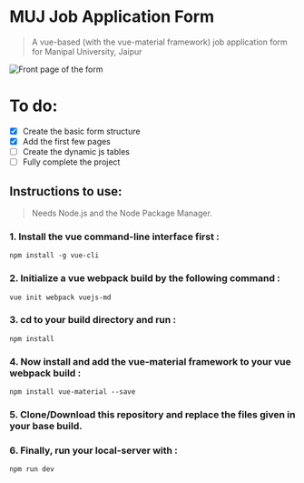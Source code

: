 # MUJ Job Application Form

> A vue-based (with the vue-material framework) job application form for Manipal University, Jaipur

![Front page of the form](https://image.ibb.co/gwooE5/screencapture_localhost_8080_1503254626374.png)

# To do:
- [x] Create the basic form structure
- [x] Add the first few pages
- [ ] Create the dynamic js tables
- [ ] Fully complete the project

## Instructions to use: 
> Needs Node.js and the Node Package Manager.


### 1. Install the vue command-line interface first :
```
npm install -g vue-cli
```

### 2. Initialize a vue webpack build by the following command :
```
vue init webpack vuejs-md
```

### 3. cd to your build directory and run :
```
npm install
```

### 4. Now install and add the vue-material framework to your vue webpack build :
```
npm install vue-material --save
```

### 5. Clone/Download this repository and replace the files given in your base build.

### 6. Finally, run your local-server with :
```
npm run dev
```
